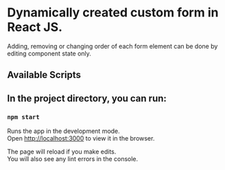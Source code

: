 # Dynamically created custom form in React JS.

Adding, removing or changing order of each form element can be done by editing component state only.

<h2> Available Scripts <h2>

In the project directory, you can run:

### `npm start`

Runs the app in the development mode.<br>
Open [http://localhost:3000](http://localhost:3000) to view it in the browser.

The page will reload if you make edits.<br>
You will also see any lint errors in the console.

